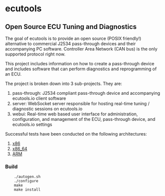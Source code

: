 # ecutools
## Open Source ECU Tuning and Diagnostics

The goal of ecutools is to provide an open source (POSIX friendly!) alternative to commercial J2534 pass-through devices and their accompanying PC software. Controller Area Network (CAN bus) is the only supported protocol right now.

This project includes information on how to create a pass-through device and includes software that can perform diagnostics and reprogramming of an ECU.

The project is broken down into 3 sub-projects. They are:

1. pass-through: J2534 compliant pass-through device and accompanying ecutools.io client software
2. server: WebSocket server responsible for hosting real-time tuning / diagnostic sessions on ecutools.io
3. webui: Real-time web based user interface for administration, configuration, and management of the ECU, pass-through device, and ecutools.io settings

Successful tests have been conducted on the following architectures:

1. [x86](http://en.wikipedia.org/wiki/X86)
2. [x86_64](http://en.wikipedia.org/wiki/X86-64)
3. [ARM](http://en.wikipedia.org/wiki/ARM_architecture)

### Build

        ./autogen.sh
        ./configure
        make
        make install

